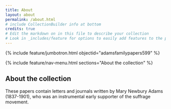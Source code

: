 ```yaml
---
title: About
layout: about
permalink: /about.html
# include CollectionBuilder info at bottom
credits: true
# Edit the markdown on in this file to describe your collection
# Look in _includes/feature for options to easily add features to the page
---
```


{% include feature/jumbotron.html objectid="adamsfamilypapers599" %} 

{% include feature/nav-menu.html sections="About the collection" %}

## About the collection

These papers contain letters and journals written by Mary Newbury Adams (1837-1901), who was an instrumental early supporter of the suffrage movement.

